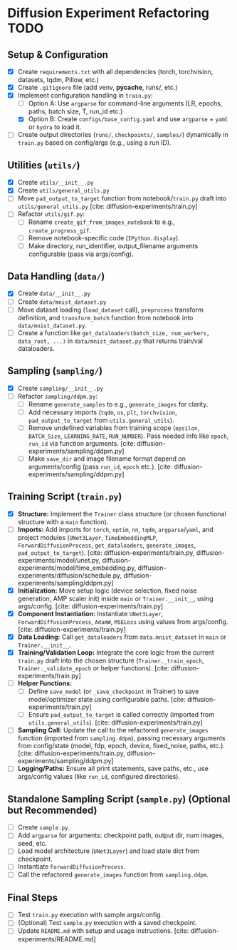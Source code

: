 # Diffusion Experiment Refactoring TODO

## Setup & Configuration
- [x] Create `requirements.txt` with all dependencies (torch, torchvision, datasets, tqdm, Pillow, etc.)
- [x] Create `.gitignore` file (add venv, __pycache__, runs/, etc.)
- [x] Implement configuration handling in `train.py`:
    - [ ] Option A: Use `argparse` for command-line arguments (LR, epochs, paths, batch size, T, run_id etc.)
    - [x] Option B: Create `configs/base_config.yaml` and use `argparse` + `yaml` or `hydra` to load it.
- [ ] Create output directories (`runs/`, `checkpoints/`, `samples/`) dynamically in `train.py` based on config/args (e.g., using a run ID).

## Utilities (`utils/`)
- [x] Create `utils/__init__.py`
- [x] Create `utils/general_utils.py`
- [ ] Move `pad_output_to_target` function from notebook/`train.py` draft into `utils/general_utils.py` [cite: diffusion-experiments/train.py]
- [ ] Refactor `utils/gif.py`:
    - [ ] Rename `create_gif_from_images_notebook` to e.g., `create_progress_gif`.
    - [ ] Remove notebook-specific code (`IPython.display`).
    - [ ] Make directory, run_identifier, output_filename arguments configurable (pass via args/config).

## Data Handling (`data/`)
- [x] Create `data/__init__.py`
- [ ] Create `data/mnist_dataset.py`
- [ ] Move dataset loading (`load_dataset` call), `preprocess` transform definition, and `transform_batch` function from notebook into `data/mnist_dataset.py`.
- [ ] Create a function like `get_dataloaders(batch_size, num_workers, data_root, ...)` in `data/mnist_dataset.py` that returns train/val dataloaders.

## Sampling (`sampling/`)
- [x] Create `sampling/__init__.py`
- [ ] Refactor `sampling/ddpm.py`:
    - [ ] Rename `generate_samples` to e.g., `generate_images` for clarity.
    - [ ] Add necessary imports (`tqdm`, `os`, `plt`, `torchvision`, `pad_output_to_target` from `utils.general_utils`).
    - [ ] Remove undefined variables from training scope (`epsilon`, `BATCH_Size`, `LEARNING_RATE`, `RUN_NUMBER`). Pass needed info like `epoch`, `run_id` via function arguments. [cite: diffusion-experiments/sampling/ddpm.py]
    - [ ] Make `save_dir` and image filename format depend on arguments/config (pass `run_id`, `epoch` etc.). [cite: diffusion-experiments/sampling/ddpm.py]

## Training Script (`train.py`)
- [x] **Structure:** Implement the `Trainer` class structure (or chosen functional structure with a `main` function).
- [ ] **Imports:** Add imports for `torch`, `optim`, `nn`, `tqdm`, `argparse`/`yaml`, and project modules (`UNet3Layer`, `TimeEmbeddingMLP`, `ForwardDiffusionProcess`, `get_dataloaders`, `generate_images`, `pad_output_to_target`). [cite: diffusion-experiments/train.py, diffusion-experiments/model/unet.py, diffusion-experiments/model/time_embedding.py, diffusion-experiments/diffusion/schedule.py, diffusion-experiments/sampling/ddpm.py]
- [x] **Initialization:** Move setup logic (device selection, fixed noise generation, AMP scaler init) inside `main` or `Trainer.__init__`, using args/config. [cite: diffusion-experiments/train.py]
- [x] **Component Instantiation:** Instantiate `UNet3Layer`, `ForwardDiffusionProcess`, `AdamW`, `MSELoss` using values from args/config. [cite: diffusion-experiments/train.py]
- [x] **Data Loading:** Call `get_dataloaders` from `data.mnist_dataset` in `main` or `Trainer.__init__`.
- [x] **Training/Validation Loop:** Integrate the core logic from the current `train.py` draft into the chosen structure (`Trainer._train_epoch`, `Trainer._validate_epoch` or helper functions). [cite: diffusion-experiments/train.py]
- [ ] **Helper Functions:**
    - [ ] Define `save_model` (or `_save_checkpoint` in Trainer) to save model/optimizer state using configurable paths. [cite: diffusion-experiments/train.py]
    - [ ] Ensure `pad_output_to_target` is called correctly (imported from `utils.general_utils`). [cite: diffusion-experiments/train.py]
- [ ] **Sampling Call:** Update the call to the refactored `generate_images` function (imported from `sampling.ddpm`), passing necessary arguments from config/state (model, fdp, epoch, device, fixed_noise, paths, etc.). [cite: diffusion-experiments/train.py, diffusion-experiments/sampling/ddpm.py]
- [ ] **Logging/Paths:** Ensure all print statements, save paths, etc., use args/config values (like `run_id`, configured directories).

## Standalone Sampling Script (`sample.py`) (Optional but Recommended)
- [ ] Create `sample.py`.
- [ ] Add `argparse` for arguments: checkpoint path, output dir, num images, seed, etc.
- [ ] Load model architecture (`UNet3Layer`) and load state dict from checkpoint.
- [ ] Instantiate `ForwardDiffusionProcess`.
- [ ] Call the refactored `generate_images` function from `sampling.ddpm`.

## Final Steps
- [ ] Test `train.py` execution with sample args/config.
- [ ] (Optional) Test `sample.py` execution with a saved checkpoint.
- [ ] Update `README.md` with setup and usage instructions. [cite: diffusion-experiments/README.md]